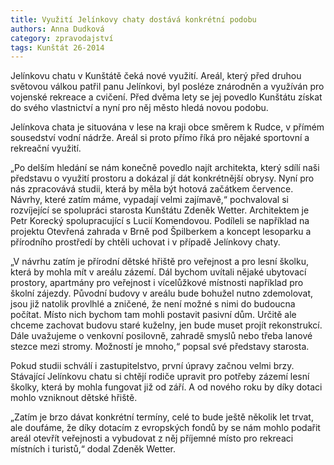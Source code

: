 ```yaml
---
title: Využití Jelínkovy chaty dostává konkrétní podobu
authors: Anna Dudková
category: zpravodajství
tags: Kunštát 26-2014 
---
```


Jelínkovu chatu v Kunštátě čeká nové využití. Areál, který před druhou světovou válkou patřil panu Jelínkovi, byl posléze znárodněn a využíván pro vojenské rekreace a cvičení. Před dvěma lety se jej povedlo Kunštátu získat do svého vlastnictví a nyní pro něj město hledá novou podobu.

Jelínkova chata je situována v lese na kraji obce směrem k Rudce, v přímém sousedství vodní nádrže. Areál si proto přímo říká pro nějaké sportovní a rekreační využití.

„Po delším hledání se nám konečně povedlo najít architekta, který sdílí naši představu o využití prostoru a dokázal jí dát konkrétnější obrysy. Nyní pro nás zpracovává studii, která by měla být hotová začátkem července. Návrhy, které zatím máme, vypadají velmi zajímavě,“ pochvaloval si rozvíjející se spolupráci starosta Kunštátu Zdeněk Wetter. Architektem je Petr Korecký spolupracující s Lucií Komendovou. Podíleli se například na projektu Otevřená zahrada v Brně pod Špilberkem a koncept lesoparku a přírodního prostředí by chtěli uchovat i v případě Jelínkovy chaty.

„V návrhu zatím je přírodní dětské hřiště pro veřejnost a pro lesní školku, která by mohla mít v areálu zázemí. Dál bychom uvítali nějaké ubytovací prostory, apartmány pro veřejnost i vícelůžkové místnosti například pro školní zájezdy. Původní budovy v areálu bude bohužel nutno zdemolovat, jsou již natolik provlhlé a zničené, že není možné s nimi do budoucna počítat. Místo nich bychom tam mohli postavit pasivní dům. Určitě ale chceme zachovat budovu staré kuželny, jen bude muset projít rekonstrukcí. Dále uvažujeme o venkovní posilovně, zahradě smyslů nebo třeba lanové stezce mezi stromy. Možností je mnoho,“ popsal své představy starosta.

Pokud studii schválí i zastupitelstvo, první úpravy začnou velmi brzy. Stávající Jelínkovu chatu si chtějí rodiče upravit pro potřeby zázemí lesní školky, která by mohla fungovat již od září. A od nového roku by díky dotaci mohlo vzniknout dětské hřiště.

„Zatím je brzo dávat konkrétní termíny, celé to bude ještě několik let trvat, ale doufáme, že díky dotacím z evropských fondů by se nám mohlo podařit areál otevřít veřejnosti a vybudovat z něj příjemné místo pro rekreaci místních i turistů,“ dodal Zdeněk Wetter.